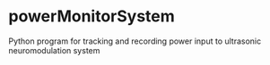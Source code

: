 # powerMonitorSystem
Python program for tracking and recording power input to ultrasonic neuromodulation system
